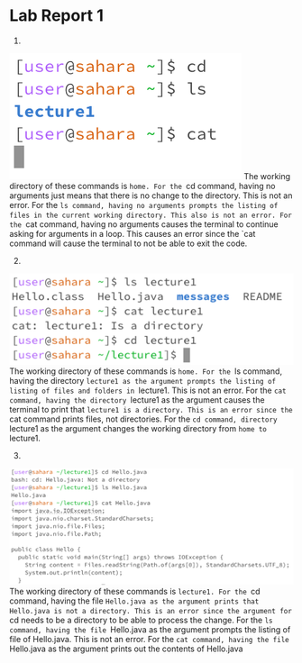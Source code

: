 # Lab Report 1

1. 
![Image](CSE15L-Lab1-Q1.png)
The working directory of these commands is `home.
For the `cd command, having no arguments just means that there is no change to the directory. This is not an error.
For the `ls command, having no arguments prompts the listing of files in the current working directory. This also is not an error.
For the `cat command, having no arguments causes the terminal to continue asking for arguments in a loop. This causes an error since the `cat command will cause the terminal to not be able to exit the code.

2. 
![Image](CSE15L-Lab1-Q2.png)
The working directory of these commands is `home.
For the `ls command, having the directory `lecture1 as the argument prompts the listing of listing of files and folders in `lecture1. This is not an error.
For the `cat command, having the directory `lecture1 as the argument causes the terminal to print that `lecture1 is a directory. This is an error since the `cat command prints files, not directories.
For the `cd command, directory `lecture1 as the argument changes the working directory from `home to `lecture1.

3. 
![Image](CSE15L-Lab1-Q3.png)
The working directory of these commands is `lecture1.
For the `cd command, having the file `Hello.java as the argument prints that Hello.java is not a directory. This is an error since the argument for `cd needs to be a directory to be able to process the change.
For the `ls command, having the file `Hello.java as the argument prompts the listing of file of Hello.java. This is not an error.
For the `cat command, having the file `Hello.java as the argument prints out the contents of Hello.java
